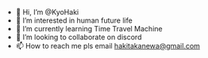 - 👋 Hi, I’m @KyoHaki
- 👀 I’m interested in human future life
- 🌱 I’m currently learning Time Travel Machine
- 💞️ I’m looking to collaborate on discord
- 📫 How to reach me pls email hakitakanewa@gmail.com

<!---
KyoHaki/KyoHaki is a ✨ special ✨ repository because its `README.md` (this file) appears on your GitHub profile.
You can click the Preview link to take a look at your changes.
--->
